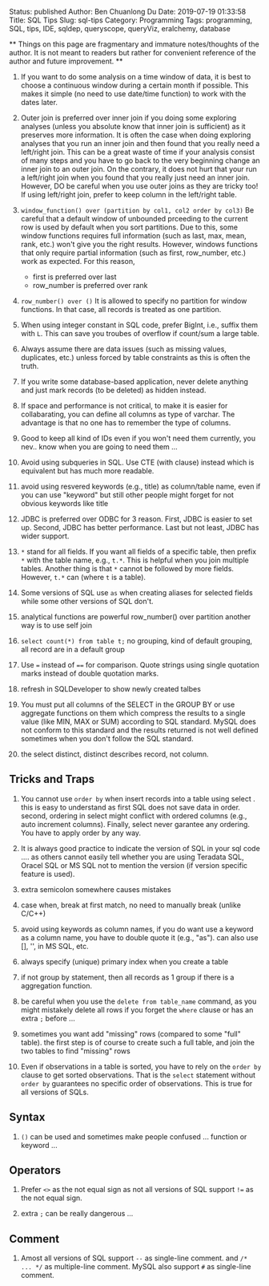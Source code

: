 Status: published
Author: Ben Chuanlong Du
Date: 2019-07-19 01:33:58
Title: SQL Tips
Slug: sql-tips
Category: Programming 
Tags: programming, SQL, tips, IDE, sqldep, queryscope, queryViz, eralchemy, database

**
Things on this page are fragmentary and immature notes/thoughts of the author. 
It is not meant to readers but rather for convenient reference of the author and future improvement.
**

1. If you want to do some analysis on a time window of data,
  it is best to choose a continuous window during a certain month if possible.
  This makes it simple (no need to use date/time function) to work with the dates later.

2. Outer join is preferred over inner join if you doing some exploring analyses
  (unless you absolute know that inner join is sufficient) 
  as it preserves more information.
  It is often the case when doing exploring analyses that you run an inner join and then found that you really need a left/right join.
  This can be a great waste of time if your analysis consist of many steps and you have to go back to the very beginning change an inner join to an outer join.
  On the contrary, 
  it does not hurt that your run a left/right join when you found that you really just need an inner join.
  However, 
  DO be careful when you use outer joins as they are tricky too!
  If using left/right join, 
  prefer to keep column in the left/right table.

3. `window_function() over (partition by col1, col2 order by col3)`
  Be careful that a default window of unbounded prceeding to the current row is used by default when you sort partitions.
  Due to this, some window functions requires full information (such as last, max, mean, rank, etc.) won't give you the right results.
  However, windows functions that only require partial information (such as first, row_number, etc.) work as expected.
  For this reason, 
      - first is preferred over last
      - row_number is preferred over rank

5. `row_number() over ()` It is allowed to specify no partition for window functions.
  In that case, all records is treated as one partition.

6. When using integer constant in SQL code, prefer BigInt, i.e., suffix them with `L`.
  This can save you troubes of overflow if count/sum a large table.

7. Always assume there are data issues (such as missing values, duplicates, etc.) unless forced by table constraints
  as this is often the truth.

8. If you write some database-based application,
  never delete anything and just mark records (to be deleted) as hidden instead.



1. If space and performance is not critical, 
    to make it is easier for collabarating,
    you can define all columns as type of varchar. 
    The advantage is that no one has to remember the type of columns. 

2. Good to keep all kind of IDs even if you won't need them currently, 
    you nev.. know when you are going to need them ...

3. Avoid using subqueries in SQL. 
    Use CTE (with clause) instead
    which is equivalent but has much more readable.

1. avoid using resvered keywords (e.g., title) as column/table name, 
    even if you can use "keyword" but still other people might forget for not obvious keywords like title

2. JDBC is preferred over ODBC for 3 reason. 
    First, JDBC is easier to set up.
    Second, JDBC has better performance.
    Last but not least, JDBC has wider support.

3. `*` stand for all fields. 
    If you want all fields of a specific table,
    then prefix `*` with the table name, 
    e.g., `t.*`. 
    This is helpful when you join multiple tables.
    Another thing is that `*` cannot be followed by more fields. 
    However, `t.*` can (where `t` is a table).
 
1. Some versions of SQL use `as` when creating aliases for selected fields 
    while some other versions of SQL don't.

2. analytical functions are powerful
    row_number() over partition
    another way is to use self join

3. `select count(*) from table t;`
    no grouping, kind of default grouping, all record are in a default group

4. Use `=` instead of `==` for comparison.
    Quote strings using single quotation marks instead of double quotation marks.

5. refresh in SQLDeveloper to show newly created talbes

6. You must put all columns of the SELECT 
    in the GROUP BY or use aggregate functions on them 
    which compress the results to a single value (like MIN, MAX or SUM) 
    according to SQL standard.
    MySQL does not conform to this standard
    and the results returned is not well defined sometimes 
    when you don't follow the SQL standard.

7. the select distinct, distinct describes record, not column.

## Tricks and Traps

1. You cannot use `order by` when insert records into a table using select .
    this is easy to understand as first SQL does not save data in order. 
    second, ordering in select might conflict with ordered columns (e.g., auto increment columns).
    Finally, select never garantee any ordering.
    You have to apply order by any way. 

2. It is always good practice to indicate the version of SQL in your sql code ....
    as others cannot easily tell whether you are using Teradata SQL, Oracel SQL or MS SQL
    not to mention the version (if version specific feature is used).

1. extra semicolon somewhere causes mistakes

2. case when, break at first match, no need to manually break (unlike C/C++)

3. avoid using keywords as column names, 
    if you do want use a keyword as a column name, 
    you have to double quote it (e.g., "as"). 
    can also use [], '', in MS SQL, etc.

4. always specify (unique) primary index when you create a table 

8. if not group by statement, then all records as 1 group 
    if there is a aggregation function.

9. be careful when you use the 
    `delete from table_name` command, 
    as you might mistakely delete all rows 
    if you forget the `where` clause or has an extra `;` before ...

1. sometimes you want add "missing" rows (compared to some "full" table). 
    the first step is of course to create such a full table, 
    and join the two tables to find "missing" rows

3. Even if observations in a table is sorted, 
    you have to rely on the `order by` clause to get sorted observations.
    That is the `select` statement without `order by` guarantees no specific order of observations.
    This is true for all versions of SQLs.

## Syntax

1. `()` can be used and sometimes make people confused ... function or keyword ...

## Operators

1. Prefer `<>` as the not equal sign as not all versions of SQL support `!=` as the not equal sign.

2. extra `;` can be really dangerous ... 

## Comment

1. Amost all versions of SQL support `--` as single-line comment.
    and `/* ... */` as multiple-line comment.
    MySQL also support `#` as single-line comment.
